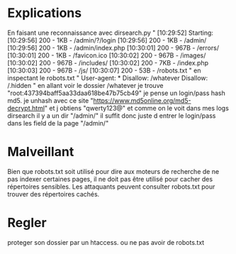 # Explications
En faisant une reconnaissance avec dirsearch.py 
"
[10:29:52] Starting:
[10:29:56] 200 -    1KB - /admin/?/login
[10:29:56] 200 -    1KB - /admin/
[10:29:56] 200 -    1KB - /admin/index.php
[10:30:01] 200 -  967B  - /errors/
[10:30:01] 200 -    1KB - /favicon.ico
[10:30:02] 200 -  967B  - /images/
[10:30:02] 200 -  967B  - /includes/
[10:30:02] 200 -    7KB - /index.php
[10:30:03] 200 -  967B  - /js/
[10:30:07] 200 -   53B  - /robots.txt
"
en inspectant le robots.txt 
"
    User-agent: *
    Disallow: /whatever
    Disallow: /.hidden
"
en allant voir le dossier /whatever je trouve "root:437394baff5aa33daa618be47b75cb49" 
je pense un login/pass hash md5.
je unhash avec ce site "https://www.md5online.org/md5-decrypt.html" et j obtiens "qwerty123@" et comme on le voit dans mes logs dirsearch il y a un dir "/admin/" il suffit donc juste d entrer le login/pass dans les field de la page "/admin/"

# Malveillant
Bien que robots.txt soit utilisé pour dire aux moteurs de recherche de ne pas indexer certaines pages, il ne doit pas être utilisé pour cacher des répertoires sensibles. Les attaquants peuvent consulter robots.txt pour trouver des répertoires cachés.

# Regler
proteger son dossier par un htaccess.
ou
ne pas avoir de robots.txt